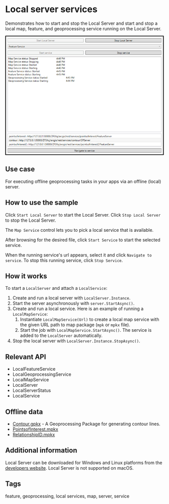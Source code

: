 # Local server services

Demonstrates how to start and stop the Local Server and start and stop a local map, feature, and geoprocessing service running on the Local Server.

![Image of local server services](LocalServerServices.jpg)

## Use case

For executing offline geoprocessing tasks in your apps via an offline (local) server.

## How to use the sample

Click `Start Local Server` to start the Local Server. Click `Stop Local Server` to stop the Local Server.

The `Map Service` control lets you to pick a local service that is available.

After browsing for the desired file, click `Start Service` to start the selected service.

When the running service's url appears, select it and click `Navigate to service`. To stop this running service, click `Stop Service`.

## How it works

To start a `LocalServer` and attach a `LocalService`:

1. Create and run a local server with `LocalServer.Instance`.
2. Start the server asynchronously with `server.StartAsync()`.
3. Create and run a local service. Here is an example of running a `LocalMapService`:
    1. Instantiate `LocalMapService(Url)` to create a local map service with the given URL path to map package (`mpk` or `mpkx` file).
    2. Start the job with `LocalMapService.StartAsync()`. The service is added to the `LocalServer` automatically.
4.  Stop the local server with `LocalServer.Instance.StopAsync()`.

## Relevant API

* LocalFeatureService
* LocalGeoprocessingService
* LocalMapService
* LocalServer
* LocalServerStatus
* LocalService

## Offline data

* [Contour.gpkx](https://www.arcgis.com/home/item.html?id=a680362d6a7447e8afe2b1eb85fcde30) - A Geoprocessing Package for generating contour lines.
* [PointsofInterest.mpkx](https://www.arcgis.com/home/item.html?id=92ca5cdb3ff1461384bf80dc008e297b)
* [RelationshipID.mpkx](https://www.arcgis.com/home/item.html?id=85c34847bbe1402fa115a1b9b87561ce)

## Additional information

Local Server can be downloaded for Windows and Linux platforms from the [developers website](https://developers.arcgis.com/downloads/apis-and-sdks?product=local-server#arcgis-runtime-local-server). Local Server is not supported on macOS.

## Tags

feature, geoprocessing, local services, map, server, service